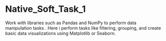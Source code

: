 # Native_Soft_Task_1
Work with libraries such as Pandas and NumPy to perform data manipulation tasks . Here i perform tasks like filtering, grouping, and create basic data visualizations using Matplotlib or Seaborn.
